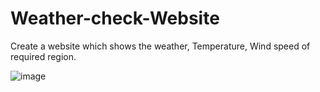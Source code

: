# Weather-check-Website
Create a website which shows the weather, Temperature, Wind speed of required region.

![image](https://user-images.githubusercontent.com/58881367/199934475-a0f8b874-abca-4e90-9ed0-c832a5278881.png)
